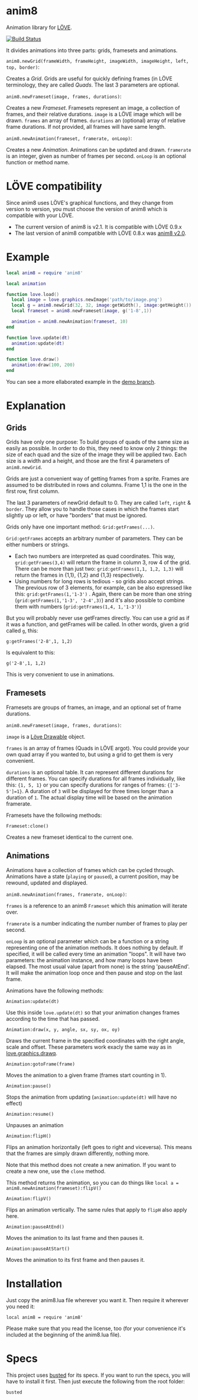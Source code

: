 anim8
=====

Animation library for [LÖVE](http://love2d.org).

[![Build Status](https://travis-ci.org/Billiam/anim8.png?branch=master)](https://travis-ci.org/Billiam/anim8)

It divides animations into three parts: grids, framesets and animations.

`anim8.newGrid(frameWidth, frameHeight, imageWidth, imageHeight, left, top, border)`:

Creates a *Grid*. Grids are useful for quickly defining frames (in LÖVE terminology, they are called *Quads*. The last 3 parameters are optional.

`anim8.newFrameset(image, frames, durations)`:

Creates a new *Frameset*. Framesets represent an image, a collection of frames, and their relative durations.
`image` is a LÖVE image which will be drawn.
`frames` an array of frames.
`durations` an (optional) array of relative frame durations. If not provided, all frames will have same length.

`anim8.newAnimation(frameset, framerate, onLoop)`:

Creates a new *Animation*. Animations can be updated and drawn.
`framerate` is an integer, given as number of frames per second.
`onLoop` is an optional function or method name.

LÖVE compatibility
==================

Since anim8 uses LÖVE's graphical functions, and they change from version to version, you must choose
the version of anim8 which is compatible with your LÖVE.

* The current version of anim8 is v2.1. It is compatible with LÖVE 0.9.x
* The last version of anim8 compatible with LÖVE 0.8.x was [anim8 v2.0](https://github.com/kikito/anim8/tree/v2.0.0).

Example
=======

```lua
local anim8 = require 'anim8'

local animation

function love.load()
  local image = love.graphics.newImage('path/to/image.png')
  local g = anim8.newGrid(32, 32, image:getWidth(), image:getHeight())
  local frameset = anim8.newFrameset(image, g('1-8',1))

  animation = anim8.newAnimation(frameset, 10)
end

function love.update(dt)
  animation:update(dt)
end

function love.draw()
  animation:draw(100, 200)
end
```

You can see a more ellaborated example in the [demo branch](https://github.com/kikito/anim8/tree/demo).

Explanation
===========

Grids
-----

Grids have only one purpose: To build groups of quads of the same size as easily as possible. In order to do this, they need to know only 2 things:
the size of each quad and the size of the image they will be applied two.
Each size is a width and a height, and those are the first 4 parameters of `anim8.newGrid`.

Grids are just a convenient way of getting frames from a sprite. Frames are assumed to be distributed in rows and columns. Frame 1,1 is the one in the first row, first column.

The last 3 parameters of newGrid default to 0. They are called `left`, `right` & `border`. They allow you to handle those cases in which the frames start slightly up or left, or have "borders" that must be ignored.

Grids only have one important method: `Grid:getFrames(...)`.

`Grid:getFrames` accepts an arbitrary number of parameters. They can be either numbers or strings.

* Each two numbers are interpreted as quad coordinates. This way, `grid:getFrames(3,4)` will return the frame in column 3, row 4 of the grid. There can be more than just two: `grid:getFrames(1,1, 1,2, 1,3)` will return the frames in {1,1}, {1,2} and {1,3} respectively.
* Using numbers for long rows is tedious - so grids also accept strings. The previous row of 3 elements, for example, can be also expressed like this: `grid:getFrames(1,'1-3')` . Again, there can be more than one string (`grid:getFrames(1,'1-3', '2-4',3)`) and it's also possible to combine them with numbers (`grid:getFrames(1,4, 1,'1-3')`)

But you will probably never use getFrames directly. You can use a grid as if it was a function, and getFrames will be called. In other words, given a grid called `g`, this:

    g:getFrames('2-8',1, 1,2)

Is equivalent to this:

    g('2-8',1, 1,2)

This is very convenient to use in animations.

Framesets
---------
Framesets are groups of frames, an image, and an optional set of frame durations.

`anim8.newFrameset(image, frames, durations)`:

`image` is a [Löve Drawable](https://love2d.org/wiki/Drawable) object.

`frames` is an array of frames (Quads in LÖVE argot). You could provide your own quad array if you wanted to, but using a grid to get them is very convenient.

`durations` is an optional table. It can represent different durations for different frames. You can specify durations for all frames individually, like this: `{1, 5, 1}` or you can specify durations for ranges of frames: `{['3-5']=1}`.
A duration of `3` will be displayed for three times longer than a duration of `1`. The actual display time will be based on the animation framerate.

Framesets have the following methods:

`Frameset:clone()`

Creates a new frameset identical to the current one.

Animations
----------

Animations have a collection of frames which can be cycled through. Animations have a state (`playing` or `paused`),
a current position, may be rewound, updated and displayed.

`anim8.newAnimation(frames, framerate, onLoop)`:

`frames` is a reference to an anim8 `Frameset` which this animation will iterate over.

`framerate` is a number indicating the number number of frames to play per second.

`onLoop` is an optional parameter which can be a function or a string representing one of the animation methods. It does nothing by default. If specified, it will be called every time an animation "loops". It will have two parameters: the animation instance, and how many loops have been elapsed. The most usual value (apart from none) is the
string 'pauseAtEnd'. It will make the animation loop once and then pause and stop on the last frame.

Animations have the following methods:

`Animation:update(dt)`

Use this inside `love.update(dt)` so that your animation changes frames according to the time that has passed.

`Animation:draw(x, y, angle, sx, sy, ox, oy)`

Draws the current frame in the specified coordinates with the right angle, scale and offset. These parameters work exacly the same way as in [love.graphics.drawq](https://love2d.org/wiki/love.graphics.drawq).

`Animation:gotoFrame(frame)`

Moves the animation to a given frame (frames start counting in 1).

`Animation:pause()`

Stops the animation from updating (`animation:update(dt)` will have no effect)

`Animation:resume()`

Unpauses an animation

`Animation:flipH()`

Flips an animation horizontally (left goes to right and viceversa). This means that the frames are simply drawn differently, nothing more.

Note that this method does not create a new animation. If you want to create a new one, use the `clone` method.

This method returns the animation, so you can do things like `local a = anim8.newAnimation(frameset):flipV()`

`Animation:flipV()`

Flips an animation vertically. The same rules that apply to `flipH` also apply here.

`Animation:pauseAtEnd()`

Moves the animation to its last frame and then pauses it.

`Animation:pauseAtStart()`

Moves the animation to its first frame and then pauses it.

Installation
============

Just copy the anim8.lua file wherever you want it. Then require it wherever you need it:

    local anim8 = require 'anim8'

Please make sure that you read the license, too (for your convenience it's included at the beginning of the anim8.lua file).

Specs
=====

This project uses [busted](http://olivinelabs.com/busted/) for its specs. If you want to run the specs, you will have to install it first. Then just execute the following from the root folder:

    busted

